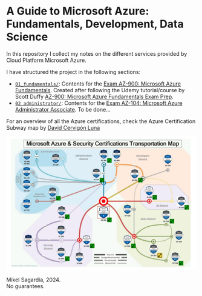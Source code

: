 # A Guide to Microsoft Azure: Fundamentals, Development, Data Science

In this repository I collect my notes on the different services provided by Cloud Platform Microsoft Azure.

I have structured the project in the following sections:

- [`01_fundamentals/`](./01_fundamentals/): Contents for the [Exam AZ-900: Microsoft Azure Fundamentals](https://learn.microsoft.com/en-us/credentials/certifications/exams/az-900/). Created after following the Udemy tutorial/course by Scott Duffy [AZ-900: Microsoft Azure Fundamentals Exam Prep](https://www.udemy.com/course/az900-azure/).
- [`02_administrator/`](./02_administrator/): Contents for the [Exam AZ-104: Microsoft Azure Administrator Associate](https://learn.microsoft.com/en-us/credentials/certifications/azure-administrator/). To be done...

<!--
- [`02_developer/`](./02_developer/): Contents for the [Exam AZ-204: Microsoft Azure Developer Associate](https://learn.microsoft.com/en-us/credentials/certifications/azure-developer/). Created after following the Udacity [**Cloud Developer using Microsoft Azure Nanodegree**](https://www.udacity.com/course/cloud-developer-using-microsoft-azure-nanodegree--nd081).

Created after following the Coursera/Microsoft **Profesional Certificate** [Microsoft Azure Developer Associate (AZ-204)](https://www.coursera.org/professional-certificates/azure-developer-associate).
- [`03_data_science/`](./03_data_science/): Contents for the [Exam DP-100: Microsoft Azure Data Scientist Associate](https://learn.microsoft.com/en-us/credentials/certifications/azure-data-scientist). Created after following the Coursera/Microsoft **Profesional Certificate** [Microsoft Azure Data Scientist Associate (DP-100)](https://www.coursera.org/professional-certificates/azure-data-scientist).

- [`04_data_engineering/`](./04_data_engineering/): Contents for the [Exam DP-203: Microsoft Azure Data Engineering Associate](https://learn.microsoft.com/en-us/credentials/certifications/azure-data-engineer). Created after following the Coursera/Microsoft **Profesional Certificate** [Microsoft Azure Data Engineering Associate (DP-203)](https://www.coursera.org/professional-certificates/microsoft-azure-dp-203-data-engineering).
  - Plus: Selected courses from Datacamp Data Engineer Track & Other (16 x 3 x 2 -> 100h), in another repository
    - Understanding Data Engineering
    - Joining data in SQL
    - Project: Analyizing Student's Mental Health
    - Introduction to Relational Databases in SQL
    - Database Design
    - Data Warehousing Concepts
    - Introduction to Snowflake
    - Project: Exploring London's Travel Network
    - Creating PostgreSQL Databases
    - Improving Query Performance in PostgreSQL
    - Importing data in Python
    - Intermediate Importing Data in Python
    - Cleaning Data in Python
    - Writing efficient Python Code
    - Streamlined Data Ingestion with Pandas
    - Project: Cleaning Bank Marketing Campaign Data
-->

For an overview of all the Azure certifications, check the Azure Certification Subway map by [David Cervigón Luna](https://www.linkedin.com/in/davidcervigonluna/)

![Azure Certification Subway Map](./01_fundamentals/assets/azure_subway.png)

Mikel Sagardia, 2024.  
No guarantees.
